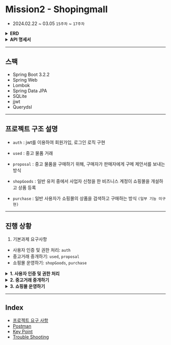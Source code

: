 # Mission2 - Shopingmall

- 2024.02.22 ~ 03.05 `15주차` ~ `17주차`

<details>
<summary><strong>ERD</strong></summary>

![Static Files](image/ERD.png)
</details>

<details>
<summary><strong>API 명세서</strong></summary>

![Static Files]()
</details>

---

## 스팩

- Spring Boot 3.2.2
- Spring Web
- Lombok
- Spring Data JPA
- SQLite
- jjwt
- Querydsl

---

## 프로젝트 구조 설명

- `auth`
: jwt를 이용하여 회원가입, 로그인 로직 구현

- `used`
: 중고 물품 거래 

- `proposal`
: 중고 물품을 구매하기 위해, 구매자가 판매자에게 구메 제안서를 보내는 방식

- `shopGoods`
: 일반 유저 중에서 사업자 신청을 한 비즈니스 계정이 쇼핑몰을 개설하고 상품 등록

- `purchase`
: 일반 사용자가 쇼핑몰의 상품을 검색하고 구매하는 방식 `(일부 기능 미구현)`


---

## 진행 상황

1. 기본과제 요구사항
- 사용자 인증 및 권한 처리: `auth`
- 중고거래 중개하기: `used`, `proposal`
- 쇼핑몰 운영하기: `shopGoods`, `purchase`



<details>
<summary><strong> 1. 사용자 인증 및 권한 처리 </strong></summary>

- 요청을 보낸 사용자가 누구인지 구분할 수 있는 인증 체계가 갖춰져야 한다. `완료`
  - JWT 기반의 토큰 인증 방식이 권장된다.
  - 사용자는 별도의 클라이언트를 통해 아이디와 비밀번호를 전달한다.
  - 로그인 URL로 아이디와 비밀번호가 전달되면, 해당 내용의 정당성을 확인하여 JWT를 발급하여 클라이언트에게 반환한다.
  - 클라이언트는 이후 이 JWT를 Bearer Authentication 방식으로 제시해야 한다.


- 사용자는 회원가입이 가능하다. `완료`
  - 아이디, 비밀번호를 제공하여 회원가입이 가능하다.
  - 서비스를 이용하려면 닉네임, 이름, 연령대, 이메일, 전화번호 정보를 추가해야 한다.
  - 사용자의 프로필 이미지가 업로드 가능하다.


- 사용자의 권한이 관리되어야 한다. `완료`
  - 네 종류의 사용자가 있다. (비활성 사용자, 일반 사용자, 사업자 사용자, 관리자)
  - 최초의 회원가입시 비활성 사용자로 가입된다.
  - 비활성 사용자가 서비스를 위한 필수 정보를 추가하면 일반 사용자로 자동으로 전환된다.
  - 일반 사용자는 자신의 사업자 등록번호(가정)을 전달해 사업자 사용자로 전환신청을 할 수 있다.
    - 사업자 등록번호는 실제 형식과 일치할 필요 없다.
  - 관리자는 사업자 사용자 전환 신청 목록을 확인할 수 있다.
  - 관리자는 사업자 사용자 전환 신청을 수락 또는 거절할 수 있다.
  - 관리자는 서비스와 상관없이 고정된 사용자이다.
    - 다른 회원가입 과정을 통해 만들어진 사용자는 관리자가 될 수 없다.

</details>


<details>
<summary><strong>2. 중고거래 중개하기 </strong></summary>

- 물품 등록 `이미지 등록 로직 리팩토링 필요`
  - 일반 사용자는 중고 거래를 목적으로 물품에 대한 정보를 등록할 수 있다.
    - 제목, 설명, 대표 이미지, 최소 가격이 필요하다.
      - 대표 이미지는 반드시 함께 등록될 필요는 없다.
      - 다른 항목은 필수이다.
      - 최초로 물품이 등록될 때, 중고 물품의 상태는 **판매중** 상태가 된다.
  - 등록된 물품 정보는 비활성 사용자를 제외 누구든지 열람할 수 있다.
    - ~~등록자의 광역자치단체 단위의 지역 정보가 같이 기재된다.~~
    - 사용자의 상세 정보는 공개되지 않는다.
  - 등록된 물품 정보는 작성자가 수정, 삭제가 가능하다.
  

- 구매 제안 `완료`
  - **물품을 등록한 사용자**와 **비활성 사용자** 제외, 등록된 물품에 대하여 구매 제안을 등록할 수 있다.
  - 등록된 구매 제안은 **물품을 등록한 사용자**와 **제안을 등록한 사용자**만 조회가 가능하다.
    - **제안을 등록한 사용자**는 자신의 제안만 확인이 가능하다.
    - **물품을 등록한 사용자**는 모든 제안이 확인 가능하다.
  - **물품을 등록한 사용자**는 ****등록된 구매 제안을 수락 또는 거절할 수 있다.
    - 이때 구매 제안의 상태는 **수락** 또는 **거절**이 된다.
  - **제안을 등록한 사용자**는 자신이 등록한 제안이 수락 상태일 경우, 구매 확정을 할 수 있다.
    - 이때 구매 제안의 상태는 **확정** 상태가 된다.
    - 구매 제안이 확정될 경우, 대상 물품의 상태는 **판매 완료**가 된다.
    - 구매 제안이 확정될 경우, 확정되지 않은 다른 구매 제안의 상태는 모두 **거절**이 된다.

</details>

<details>
<summary><strong> 3. 쇼핑몰 운영하기 </strong></summary>

- 쇼핑몰 개설 `완료`
  - 일반 사용자가 사업자 사용자로 전환될 때 **준비중** 상태의 쇼핑몰이 추가된다. 사업자 사용자는 이 쇼핑몰의 주인이 된다.
  - 쇼핑몰에는 이름, 소개, 분류의 정보를 가지고 있으며, 주인은 자유롭게 수정이 가능하다.
    - 분류의 종류는 서비스 제작자에 의해 미리 정해진다. (최소 5)
  - 쇼핑몰의 이름, 소개, 분류가 전부 작성된 상태라면 쇼핑몰을 개설 신청을 할 수 있다.
  - 관리자는 개설 신청된 쇼핑몰의 목록을 확인할 수 있으며, 정보를 확인후 허가 또는 불허 할 수 있다.
    - 불허 할 경우 그 이유를 함께 작성해야 한다.
    - 불허된 이유를 쇼핑몰의 주인이 확인할 수 있어야 한다.
  - 개설이 허가된 쇼핑몰을 **오픈** 상태가 된다.
  - 쇼핑몰 주인은 사유를 작성하여 쇼핑몰 폐쇄 요청을 할 수 있다.
    - 관리자는 쇼핑몰 폐쇄 요청을 확인 후 수락할 수 있다.


- 쇼핑몰 관리 `완료`
  - 쇼핑몰 주인은 쇼핑몰에 상품을 등록할 수 있다.
    - 필수적인 정보는 상품 이름, 상품 이미지, 상품 설명, 상품 가격, 상품 재고가 있다.
  - 쇼핑몰 주인은 등록한 상품을 수정할 수 있다.
  - 쇼핑몰 주인은 등록한 상품을 삭제할 수 있다.


- 쇼핑몰 조회 `완료`
  - 비활성 사용자를 제외한 사용자는 쇼핑몰을 조회할 수 있다.
    - 조건 없이 조회할 경우, 가장 최근에 거래가 있었던 쇼핑몰 순서로 조회된다.
    - 이름, 쇼핑몰 분류를 조건으로 쇼핑몰을 검색할 수 있다. 


- 쇼핑몰 상품 검색 `미구현`
  - 비활성 사용자를 제외한 사용자는 쇼핑몰의 상품을 검색할 수 있다.
    - 이름, 가격 범위를 기준으로 상품을 검색할 수 있다. 
    - 조회되는 상품이 등록된 쇼핑몰에 대한 정보가 함께 제공되어야 한다.


- 쇼핑몰 상품 구매 `미구현`
  - 비활성 사용자를 제외한 사용자는 쇼핑몰의 상품을 구매할 수 있다.
    - 상품과 구매 수량을 기준으로 구매 요청을 할 수 있다.
    - 구매 요청 후 사용자는 구매에 필요한 금액을 전달한다고 가정한다.
    - 주인이 전달된 금액을 확인하면 구매 요청을 수락할 수 있다.
    - 구매 요청이 수락되면, 상품 재고가 자동으로 갱신된다. 이후엔 구매 취소가 불가능하다.
    - 구매 요청이 수락되기 전에는 구매 요청을 취소할 수 있다.

</details>

---

## Index

- [프로젝트 요구 사항](md/projectGuide.md)
- [Postman](shoppingmall.postman_collection.json)
- [Key Point]()
- [Trouble Shooting]()



